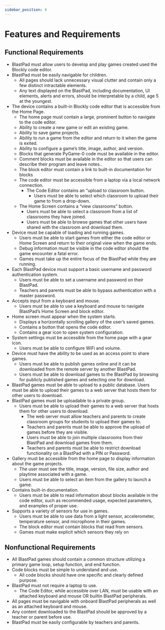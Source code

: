 ```yaml
---
sidebar_position: 4
---
```


# Features and Requirements

## Functional Requirements
- BlastPad must allow users to develop and play games created used the Blockly code editor.
- BlastPad must be easily navigable for children.
    - All pages should lack unnecessary visual clutter and contain only a few distinct intractable elements.
    - Any text displayed on the BlastPad, including documentation, UI elements, alerts and errors, should be interpretable by a child, age 5 at the youngest.
- The device contains a built-in Blockly code editor that is accessible from the Home Page.
    - The home page must contain a large, prominent button to navigate to the code editor.
    - Ability to create a new game or edit an existing game.
    - Ability to save game projects.
    - Ability to run a game from the editor and return to it when the game is exited.
    - Ability to configure a game’s title, image, author, and version.
    - Blocks that generate PyGame-0 code must be available in the editor.
    - Comment blocks must be available in the editor so that users can describe their program and leave notes..
    - The block editor must contain a link to built-in documentation for blocks
    - The code editor must be accessible from a laptop via a local network connection.
        - The Code Editor contains an “upload to classroom button.
            - Users must be able to select which classroom to upload their game to from a drop-down.
    - The Home Screen contains a “view classrooms” button.
        - Users must be able to select a classroom from a list of classrooms they have joined.
        - Users must be able to browse games that other users have shared with the classroom and download them.
- Device must be capable of loading and running games.
    - Users must be able to start games from either the code editor or Home Screen and return to their original view when the game ends.
    - Debug information must be visible in the code editor should the game encounter a fatal error.
    - Games must take up the entire focus of the BlastPad while they are running.
- Each BlastPad device must support a basic username and password authentication system.
    - Users must be able to set a username and password on their BlastPad.
    - Teachers and parents must be able to bypass authentication with a master password.
- Accepts input from a keyboard and mouse.
    - Users must be able to use a keyboard and mouse to navigate BlastPad’s Home Screen and block editor.
- Home screen must appear when the system starts.
    - Displays a horizontally scrolling gallery of the user’s saved games.
    - Contains a button that opens the code editor.
    - Contains a gear icon to open system configuration.
- System settings must be accessible from the home page with a gear icon.
    - Users must be able to configure WiFi and volume.
- Device must have the ability to be used as an access point to share games.
    - Users must be able to publish games online and it can be downloaded from the remote server by another BlastPad.
    - Users must be able to download games to the BlastPad by browsing for publicly published games and selecting one for download.
- BlastPad games must be able to upload to a public database.
    Users must be able to upload their games to a web server that hosts them for other users to download.
- BlastPad games must be uploadable to a private group.
    - Users must be able to upload their games to a web server that hosts them for other users to download.
        - The web server must allow teachers and parents to create classroom groups for students to upload their games to.
        - Teachers and parents must be able to approve the upload of games before they are visible.
        - Users must be able to join multiple classrooms from their BlastPad and download games from them.
        - Teachers and parents must be able to restrict download functionality on a BlastPad with a PIN or Password.
- Gallery must be accessible from the home page to display information about the game projects.
    - The user must see the title, image, version, file size, author and playtime associated with a game.
    - Users must be able to select an item from the gallery to launch a game.
- Contains built-in documentation.
    - Users must be able to read information about blocks available in the code editor, such as recommended usage, expected parameters, and examples of proper use.
- Supports a variety of sensors for use in games.
    - Users must be able to use data from a light sensor, accelerometer, temperature sensor, and microphone in their games.
    - The block editor must contain blocks that read from sensors.
    - Games must make explicit which sensors they rely on

## Nonfunctional Requirements

- All BlastPad games should contain a common structure utilizing a primary game loop, setup function, and end function.
- Code blocks must be simple to understand and use.
    - All code blocks should have one specific and clearly defined purpose.
- BlastPad must not require a laptop to use.
    - The Code Editor, while accessible over LAN, must be usable with an attached keyboard and mouse OR builtin BlastPad peripherals.
- All pages must be navigable with onboard BlastPad peripherals as well as an attached keyboard and mouse.
- Any content downloaded to the BlastPad should be approved by a teacher or parent before use. 
- BlastPad must be easily configurable by teachers and parents.